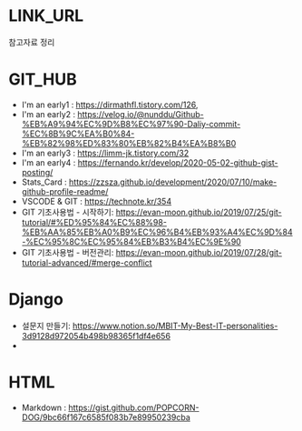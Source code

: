 # LINK_URL
참고자료 정리

# GIT_HUB 
- I'm an early1 : https://dirmathfl.tistory.com/126, 
- I'm an early2 : https://velog.io/@nunddu/Github-%EB%A9%94%EC%9D%B8%EC%97%90-Daliy-commit-%EC%8B%9C%EA%B0%84-%EB%82%98%ED%83%80%EB%82%B4%EA%B8%B0
- I'm an early3 : https://limm-jk.tistory.com/32
- I'm an early4 : https://fernando.kr/develop/2020-05-02-github-gist-posting/
- Stats_Card : https://zzsza.github.io/development/2020/07/10/make-github-profile-readme/
- VSCODE & GIT : https://technote.kr/354
- GIT 기초사용법 - 시작하기: https://evan-moon.github.io/2019/07/25/git-tutorial/#%ED%95%84%EC%88%98-%EB%AA%85%EB%A0%B9%EC%96%B4%EB%93%A4%EC%9D%84-%EC%95%8C%EC%95%84%EB%B3%B4%EC%9E%90
- GIT 기초사용법 - 버전관리: https://evan-moon.github.io/2019/07/28/git-tutorial-advanced/#merge-conflict

# Django
- 설문지 만들기: https://www.notion.so/MBIT-My-Best-IT-personalities-3d9128d972054b498b98365f1df4e656
- 
# HTML
- Markdown : https://gist.github.com/POPCORN-DOG/9bc66f167c6585f083b7e89950239cba
